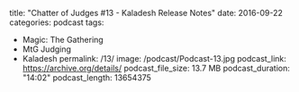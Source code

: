 title:  "Chatter of Judges #13 - Kaladesh Release Notes"
date:   2016-09-22
categories: podcast
tags:
- Magic: The Gathering
- MtG Judging
- Kaladesh
permalink: /13/
image: /podcast/Podcast-13.jpg
podcast_link: https://archive.org/details/
podcast_file_size: 13.7 MB
podcast_duration: "14:02"
podcast_length: 13654375
